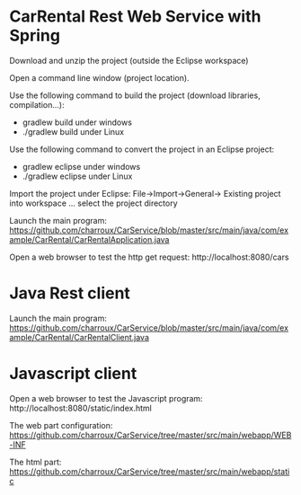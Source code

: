 # CarRental Rest Web Service with Spring

Download and unzip the project (outside the Eclipse workspace)

Open a command line window (project location).

Use the following command to build the project (download libraries, compilation…):
-	gradlew build			    	under windows
-	./gradlew build			    	under Linux

Use the following command to convert the project in an Eclipse project:
-	gradlew eclipse					under windows
-	./gradlew eclipse				under Linux

Import the project under Eclipse: File->Import->General-> Existing project into workspace ... select the project directory

Launch the main program: https://github.com/charroux/CarService/blob/master/src/main/java/com/example/CarRental/CarRentalApplication.java

Open a web browser to test the http get request: http://localhost:8080/cars

# Java Rest client

Launch the main program: https://github.com/charroux/CarService/blob/master/src/main/java/com/example/CarRental/CarRentalClient.java

# Javascript client

Open a web browser to test the Javascript program: http://localhost:8080/static/index.html

The web part configuration: https://github.com/charroux/CarService/tree/master/src/main/webapp/WEB-INF

The html part: https://github.com/charroux/CarService/tree/master/src/main/webapp/static

